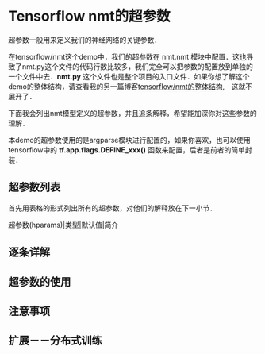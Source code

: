 # Tensorflow nmt的超参数　　
超参数一般用来定义我们的神经网络的关键参数．　　

在tensorflow/nmt这个demo中，我们的超参数在 nmt.nmt 模块中配置．这也导致了nmt.py这个文件的代码行数比较多，我们完全可以把参数的配置放到单独的一个文件中去．**nmt.py** 这个文件也是整个项目的入口文件．如果你想了解这个demo的整体结构，请查看我的另一篇博客[tensorflow/nmt的整体结构](tensorflow_nmt的整体结构.md),　这就不展开了．　

下面我会列出nmt模型定义的超参数，并且追条解释，希望能加深你对这些参数的理解．　　

本demo的超参数使用的是argparse模块进行配置的，如果你喜欢，也可以使用tensorflow中的 **tf.app.flags.DEFINE_xxx()** 函数来配置，后者是前者的简单封装．　　

## 超参数列表　　
首先用表格的形式列出所有的超参数，对他们的解释放在下一小节．　　

超参数(hparams)|类型|默认值|简介  


## 逐条详解　　


## 超参数的使用　　


## 注意事项　　


## 扩展－－分布式训练　　


